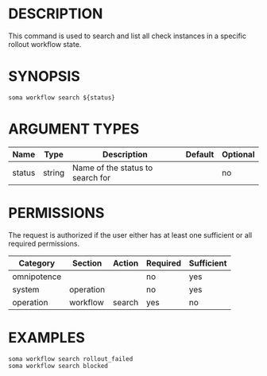 # DESCRIPTION

This command is used to search and list all check instances in a specific
rollout workflow state.

# SYNOPSIS

```
soma workflow search ${status}
```

# ARGUMENT TYPES

Name | Type |     Description   | Default | Optional
 --- |  --- | ----------------- | ------- | --------
status | string | Name of the status to search for | | no

# PERMISSIONS

The request is authorized if the user either has at least one
sufficient or all required permissions.

Category | Section | Action | Required | Sufficient
 ------- | ------- | ------ | -------- | ----------
omnipotence | | | no | yes
system | operation | | no | yes
operation | workflow | search | yes | no

# EXAMPLES

```
soma workflow search rollout_failed
soma workflow search blocked
```
